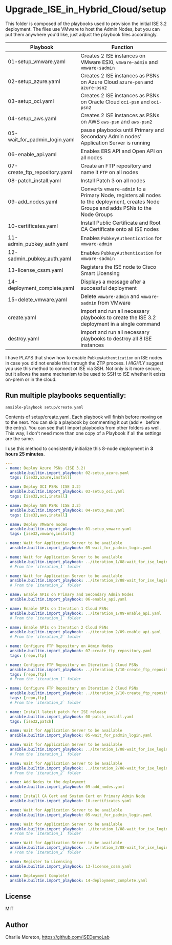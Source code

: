 # Upgrade_ISE_in_Hybrid_Cloud/setup

This folder is composed of the playbooks used to provision the initial ISE 3.2 deployment.  The files use VMware to host the Admin Nodes, but you can put them anywhere you'd like, just adjust the playbook files accordingly.

|Playbook|Function|
|---|---|
|01-setup_vmware.yaml|Creates 2 ISE instances on VMware ESXi, `vmware-admin` and `vmware-sadmin`|
|02-setup_azure.yaml|Creates 2 ISE instances as PSNs on Azure Cloud `azure-psn` and `azure-psn2`|
|03-setup_oci.yaml|Creates 2 ISE instances as PSNs on Oracle Cloud `oci-psn` and `oci-psn2`|
|04-setup_aws.yaml|Creates 2 ISE instances as PSNs on AWS `aws-psn` and `aws-psn2`|
|05-wait_for_padmin_login.yaml|pause playbooks until Primary and Secondary Admin nodes' Application Server is running|
|06-enable_api.yaml|Enables ERS API and Open API on all nodes|
|07-create_ftp_repository.yaml|Create an FTP repository and name it `FTP` on all nodes|
|08-patch_install.yaml|Install Patch 3 on all nodes|
|09-add_nodes.yaml|Converts `vmware-admin` to a Primary Node, registers all nodes to the deployment, creates Node Groups and adds PSNs to the Node Groups|
|10-certificates.yaml|Install Public Certificate and Root CA Certificate onto all ISE nodes|
|11-admin_pubkey_auth.yaml|Enables `PubkeyAuthentication` for `vmware-admin`|
|12-sadmin_pubkey_auth.yaml|Enables `PubkeyAuthentication` for `vmware-sadmin`|
|13-license_cssm.yaml|Registers the ISE node to Cisco Smart Licensing|
|14-deployment_complete.yaml|Displays a message after a successful deployment|
|15-delete_vmware.yaml|Delete `vmware-admin` and `vmware-sadmin` from VMware|
|create.yaml|Import and run all necessary playbooks to create the ISE 3.2 deployment in a single command|
|destroy.yaml|Import and run all necessary playbooks to destroy all 8 ISE instances |

I have PLAYS that show how to enable `PubkeyAuthentication` on ISE nodes in case you did not enable this through the ZTP process.  I _HIGHLY_ suggest you use this method to connect ot ISE via SSH.  Not only is it more secure, but it allows the same mechanism to be used to SSH to ISE whether it exists on-prem or in the cloud.

## Run multiple playbooks sequentially:
```
ansible-playbook setup/create.yaml
```

Contents of setup/create.yaml. Each playbook will finish before moving on to the next. You can skip a playbook by commenting it out (add `# ` before the entry). You can see that I import playbooks from other folders as well.  This way, I don't need more than one copy of a Playbook if all the settings are the same. 

I use this method to consistently initialize this 8-node deployment in **3 hours 25 minutes**.

```create.yaml
---
- name: Deploy Azure PSNs (ISE 3.2)
  ansible.builtin.import_playbook: 02-setup_azure.yaml
  tags: [ise32,azure,install]

- name: Deploy OCI PSNs (ISE 3.2)
  ansible.builtin.import_playbook: 03-setup_oci.yaml
  tags: [ise32,oci,install]

- name: Deploy AWS PSNs (ISE 3.2)
  ansible.builtin.import_playbook: 04-setup_aws.yaml
  tags: [ise32,aws,install]

- name: Deploy VMware nodes
  ansible.builtin.import_playbook: 01-setup_vmware.yaml
  tags: [ise32,vmware,install]

- name: Wait for Application Server to be available
  ansible.builtin.import_playbook: 05-wait_for_padmin_login.yaml  

- name: Wait for Application Server to be available
  ansible.builtin.import_playbook: ../iteration_1/08-wait_for_ise_login.yaml
  # From the `iteration_1` folder

- name: Wait for Application Server to be available
  ansible.builtin.import_playbook: ../iteration_2/08-wait_for_ise_login.yaml
  # From the `iteration_2` folder

- name: Enable APIs on Primary and Secondary Admin Nodes
  ansible.builtin.import_playbook: 06-enable_api.yaml

- name: Enable APIs on Iteration 1 Cloud PSNs
  ansible.builtin.import_playbook: ../iteration_1/09-enable_api.yaml
  # From the `iteration_1` folder

- name: Enable APIs on Iteration 2 Cloud PSNs
  ansible.builtin.import_playbook: ../iteration_2/09-enable_api.yaml
  # From the `iteration_2` folder

- name: Configure FTP Repository on Admin Nodes
  ansible.builtin.import_playbook: 07-create_ftp_repository.yaml
  tags: [repo,ftp]

- name: Configure FTP Repository on Iteration 1 Cloud PSNs
  ansible.builtin.import_playbook: ../iteration_1/10-create_ftp_repository.yaml
  tags: [repo,ftp]
  # From the `iteration_1` folder

- name: Configure FTP Repository on Iteration 2 Cloud PSNs
  ansible.builtin.import_playbook: ../iteration_2/10-create_ftp_repository.yaml
  tags: [repo,ftp]
  # From the `iteration_2` folder

- name: Install latest patch for ISE release
  ansible.builtin.import_playbook: 08-patch_install.yaml
  tags: [ise32,patch]

- name: Wait for Application Server to be available
  ansible.builtin.import_playbook: 05-wait_for_padmin_login.yaml  

- name: Wait for Application Server to be available
  ansible.builtin.import_playbook: ../iteration_1/08-wait_for_ise_login.yaml
  # From the `iteration_1` folder

- name: Wait for Application Server to be available
  ansible.builtin.import_playbook: ../iteration_2/08-wait_for_ise_login.yaml
  # From the `iteration_2` folder

- name: Add Nodes to the deployment
  ansible.builtin.import_playbook: 09-add_nodes.yaml

- name: Install CA Cert and System Cert on Primary Admin Node
  ansible.builtin.import_playbook: 10-certificates.yaml

- name: Wait for Application Server to be available
  ansible.builtin.import_playbook: 05-wait_for_padmin_login.yaml  

- name: Wait for Application Server to be available
  ansible.builtin.import_playbook: ../iteration_1/08-wait_for_ise_login.yaml
  # From the `iteration_1` folder

- name: Wait for Application Server to be available
  ansible.builtin.import_playbook: ../iteration_2/08-wait_for_ise_login.yaml
  # From the `iteration_2` folder

- name: Register to Licensing
  ansible.builtin.import_playbook: 13-license_cssm.yaml

- name: Deployment Complete!
  ansible.builtin.import_playbook: 14-deployment_complete.yaml
```


## License

MIT

## Author

Charlie Moreton, <https://github.com/ISEDemoLab>